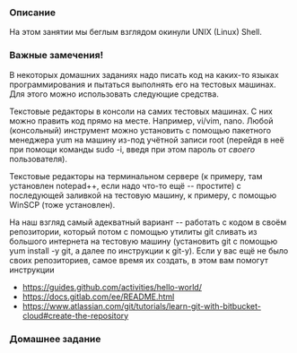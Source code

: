 ### Описание

На этом занятии мы беглым взглядом окинули UNIX (Linux) Shell.

### Важные замечения!

В некоторых домашних заданиях надо писать код на каких-то языках программирования и пытаться выполнять его на тестовых машинах. Для этого можно использовать следующие средства.

Текстовые редакторы в консоли на самих тестовых машинах. С них можно править код прямо на месте. Например, vi/vim, nano. Любой (консольный) инструмент можно установить с помощью пакетного менеджера yum на машину из-под учётной записи root (перейдя в неё при помощи команды sudo -i, введя при этом пароль от _своего_ пользователя).

Текстовые редакторы на терминальном сервере (к примеру, там установлен notepad++, если надо что-то ещё -- простите) с последующей заливкой на тестовую машину, к примеру, с помощью WinSCP (тоже установлен).

На наш взгляд самый адекватный вариант -- работать с кодом в своём репозитории, который потом с помощью утилиты git сливать из большого интернета на тестовую машину (установить git с помощью yum install -y git, а далее по инструкции к git-у). Если у вас ещё не было своих репозиториев, самое время их создать, в этом вам помогут инструкции
* https://guides.github.com/activities/hello-world/
* https://docs.gitlab.com/ee/README.html
* https://www.atlassian.com/git/tutorials/learn-git-with-bitbucket-cloud#create-the-repository

### Домашнее задание
